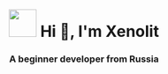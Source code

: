 <h1 align="center">
  <img src="https://user-images.githubusercontent.com/81859776/177783743-6d44305a-2ad9-4748-a52e-ed54b3be4f4f.png" width="50" height="50"/></>
  Hi 👋, I'm Xenolit 
<h3 align="center">A beginner developer from Russia</h3>
